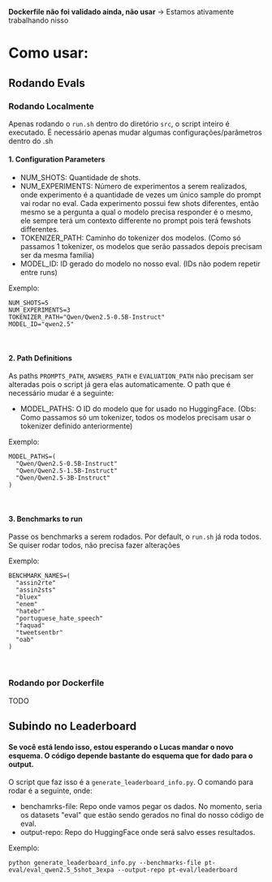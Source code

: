 **Dockerfile não foi validado ainda, não usar** -> Estamos ativamente trabalhando nisso

# Como usar:

## Rodando Evals
### Rodando Localmente

Apenas rodando o `run.sh` dentro do diretório `src`, o script inteiro é executado. É necessário apenas mudar algumas configurações/parâmetros dentro do .sh

#### 1. **Configuration Parameters**
- NUM_SHOTS: Quantidade de shots.
- NUM_EXPERIMENTS: Número de experimentos a serem realizados, onde experimento é a quantidade de vezes um único sample do prompt vai rodar no eval. Cada experimento possui few shots diferentes, então mesmo se a pergunta a qual o modelo precisa responder é o mesmo, ele sempre terá um contexto differente no prompt pois terá fewshots differentes.
- TOKENIZER_PATH: Caminho do tokenizer dos modelos. (Como só passamos 1 tokenizer, os modelos que serão passados depois precisam ser da mesma familia)
- MODEL_ID: ID gerado do modelo no nosso eval. (IDs não podem repetir entre runs)

Exemplo:
```
NUM_SHOTS=5
NUM_EXPERIMENTS=3
TOKENIZER_PATH="Qwen/Qwen2.5-0.5B-Instruct"
MODEL_ID="qwen2.5"
```

<br>

#### 2. **Path Definitions**
As paths `PROMPTS_PATH`, `ANSWERS_PATH` e `EVALUATION_PATH` não precisam ser alteradas pois o script já gera elas automaticamente. O path que é necessário mudar é a seguinte:


- MODEL_PATHS: O ID do modelo que for usado no HuggingFace. (Obs: Como passamos só um tokenizer, todos os modelos precisam usar o tokenizer definido anteriormente)

Exemplo: 
```
MODEL_PATHS=(
  "Qwen/Qwen2.5-0.5B-Instruct"
  "Qwen/Qwen2.5-1.5B-Instruct"
  "Qwen/Qwen2.5-3B-Instruct"
)
```

<br>

#### 3. **Benchmarks to run**
Passe os benchmarks a serem rodados. Por default, o `run.sh` já roda todos. Se quiser rodar todos, não precisa fazer alterações

Exemplo:
```
BENCHMARK_NAMES=(
  "assin2rte"
  "assin2sts"
  "bluex"
  "enem"
  "hatebr"
  "portuguese_hate_speech"
  "faquad"
  "tweetsentbr"
  "oab"
)
```

<br>

### Rodando por Dockerfile
TODO

## Subindo no Leaderboard
#### Se você está lendo isso, estou esperando o Lucas mandar o novo esquema. O código depende bastante do esquema que for dado para o output. 

O script que faz isso é a `generate_leaderboard_info.py`.
O comando para rodar é a seguinte, onde:
- benchamrks-file: Repo onde vamos pegar os dados. No momento, seria os datasets "eval" que estão sendo gerados no final do nosso código de eval.
- output-repo: Repo do HuggingFace onde será salvo esses resultados.

Exemplo:
```
python generate_leaderboard_info.py --benchmarks-file pt-eval/eval_qwen2.5_5shot_3expa --output-repo pt-eval/leaderboard
```